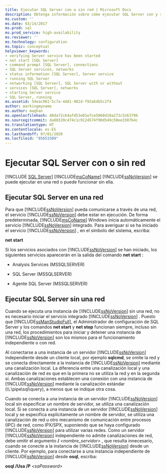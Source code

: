 ```yaml
---
title: Ejecutar SQL Server con o sin red | Microsoft Docs
description: Obtenga información sobre cómo ejecutar SQL Server con y sin red. Para el uso local, vea cómo usar una canalización local. Para el uso en red, vea cómo comprobar los servicios necesarios.
ms.custom: ''
ms.date: 03/14/2017
ms.prod: sql
ms.prod_service: high-availability
ms.reviewer: ''
ms.technology: configuration
ms.topic: conceptual
helpviewer_keywords:
- verifying Server service has been started
- net start [SQL Server]
- command prompt [SQL Server], connections
- SQL Server services, networks
- status information [SQL Server], Server service
- running SQL Server
- networking [SQL Server], SQL Server with or without
- services [SQL Server], networks
- starting Server service
- SQL Server, running
ms.assetid: 54eac961-5c7a-4481-982d-f93a64b5c2f4
author: markingmyname
ms.author: maghan
ms.openlocfilehash: 40da72c64afd53e01e7ce5060d18a273c5263796
ms.sourcegitcommit: da88320c474c1c9124574f90d549c50ee3387b4c
ms.translationtype: HT
ms.contentlocale: es-ES
ms.lasthandoff: 07/01/2020
ms.locfileid: "85651509"
---
```

# <a name="run-sql-server-with-or-without-a-network"></a>Ejecutar SQL Server con o sin red
 [!INCLUDE [SQL Server](../../includes/applies-to-version/sqlserver.md)]
  [!INCLUDE[msCoName](../../includes/msconame-md.md)] [!INCLUDE[ssNoVersion](../../includes/ssnoversion-md.md)] se puede ejecutar en una red o puede funcionar sin ella.  
  
## <a name="running-sql-server-on-a-network"></a>Ejecutar SQL Server en una red  
 Para que [!INCLUDE[ssNoVersion](../../includes/ssnoversion-md.md)] pueda comunicarse a través de una red, el servicio [!INCLUDE[ssNoVersion](../../includes/ssnoversion-md.md)] debe estar en ejecución. De forma predeterminada, [!INCLUDE[msCoName](../../includes/msconame-md.md)] Windows inicia automáticamente el servicio [!INCLUDE[ssNoVersion](../../includes/ssnoversion-md.md)] integrado. Para averiguar si se ha iniciado el servicio [!INCLUDE[ssNoVersion](../../includes/ssnoversion-md.md)] , en el símbolo del sistema, escriba:  
  
 **net start**  
  
 Si los servicios asociados con [!INCLUDE[ssNoVersion](../../includes/ssnoversion-md.md)] se han iniciado, los siguientes servicios aparecerán en la salida del comando **net start** :  
  
-   Analysis Services (MSSQLSERVER)  
  
-   SQL Server (MSSQLSERVER)  
  
-   Agente SQL Server (MSSQLSERVER)  
  
## <a name="running-sql-server-without-a-network"></a>Ejecutar SQL Server sin una red  
 Cuando se ejecuta una instancia de [!INCLUDE[ssNoVersion](../../includes/ssnoversion-md.md)] sin una red, no es necesario iniciar el servicio integrado [!INCLUDE[ssNoVersion](../../includes/ssnoversion-md.md)] . Puesto que [!INCLUDE[ssManStudioFull](../../includes/ssmanstudiofull-md.md)], el Administrador de configuración de SQL Server y los comandos **net start** y **net stop** funcionan siempre, incluso sin una red, los procedimientos para iniciar y detener una instancia de [!INCLUDE[ssNoVersion](../../includes/ssnoversion-md.md)] son los mismos para el funcionamiento independiente o con red.  
  
 Al conectarse a una instancia de un servidor [!INCLUDE[ssNoVersion](../../includes/ssnoversion-md.md)] independiente desde un cliente local, por ejemplo **sqlcmd**, se omite la red y se conecta directamente a la instancia de [!INCLUDE[ssNoVersion](../../includes/ssnoversion-md.md)] mediante una canalización local. La diferencia entre una canalización local y una canalización de red es que en la primera no se utiliza la red y en la segunda sí. Ambas canalizaciones establecen una conexión con una instancia de [!INCLUDE[ssNoVersion](../../includes/ssnoversion-md.md)] mediante la canalización estándar (\\\\.\pipe\sql\query), a menos que se indique otra cosa.  
  
 Cuando se conecta a una instancia de un servidor [!INCLUDE[ssNoVersion](../../includes/ssnoversion-md.md)] local sin especificar un nombre de servidor, se utiliza una canalización local. Si se conecta a una instancia de un servidor [!INCLUDE[ssNoVersion](../../includes/ssnoversion-md.md)] local y se especifica explícitamente un nombre de servidor, se utiliza una canalización de red u otro mecanismo de comunicación entre procesos (IPC) de red, como IPX/SPX, suponiendo que se haya configurado [!INCLUDE[ssNoVersion](../../includes/ssnoversion-md.md)] para utilizar varias redes. Como un servidor [!INCLUDE[ssNoVersion](../../includes/ssnoversion-md.md)] independiente no admite canalizaciones de red, debe omitir el argumento **/** _<nombre_servidor>_ , que resulta innecesario, cuando se conecte a la instancia de [!INCLUDE[ssNoVersion](../../includes/ssnoversion-md.md)] desde un cliente. Por ejemplo, para conectarse a una instancia independiente de [!INCLUDE[ssNoVersion](../../includes/ssnoversion-md.md)] desde **osql**, escriba:  
  
 **osql /Usa /P** _\<saPassword>_  
  
  
